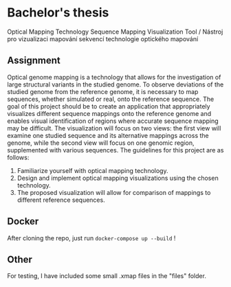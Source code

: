 # Bachelor's thesis
Optical Mapping Technology Sequence Mapping Visualization Tool / Nástroj pro vizualizaci mapování sekvencí technologie optického mapování

## Assignment
Optical genome mapping is a technology that allows for the investigation of large structural variants in the studied genome.
To observe deviations of the studied genome from the reference genome, it is necessary to map sequences, whether simulated or real, onto the reference sequence. The goal of this project should be to create an application that appropriately visualizes different sequence mappings onto the reference genome and enables visual identification of regions where accurate sequence mapping may be difficult. The visualization will focus on two views: the first view will examine one studied sequence and its alternative mappings across the genome, while the second view will focus on one genomic region, supplemented with various sequences. The guidelines for this project are as follows:

1) Familiarize yourself with optical mapping technology.
2) Design and implement optical mapping visualizations using the chosen technology.
3) The proposed visualization will allow for comparison of mappings to different reference sequences.

## Docker
After cloning the repo, just run `docker-compose up --build` !

## Other
For testing, I have included some small .xmap files in the "files" folder.
